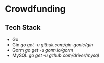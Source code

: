 # Crowdfunding

## Tech Stack

- Go
- Gin _go get -u github.com/gin-gonic/gin_
- Gorm _go get -u gorm.io/gorm_
- MySQL _go get -u github.com/driver/mysql_
